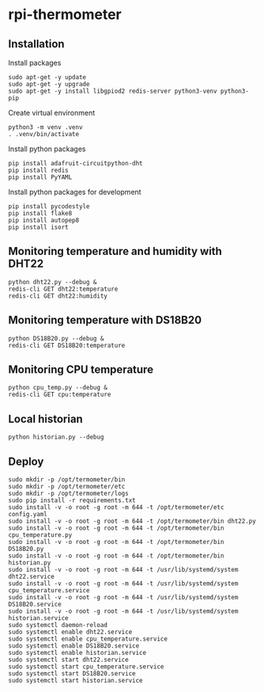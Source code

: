 # rpi-thermometer

## Installation

Install packages
```
sudo apt-get -y update
sudo apt-get -y upgrade
sudo apt-get -y install libgpiod2 redis-server python3-venv python3-pip
```

Create virtual environment
```
python3 -m venv .venv
. .venv/bin/activate
```

Install python packages
```
pip install adafruit-circuitpython-dht
pip install redis
pip install PyYAML
```

Install python packages for development
```
pip install pycodestyle
pip install flake8
pip install autopep8
pip install isort
```

## Monitoring temperature and humidity with DHT22
```
python dht22.py --debug &
redis-cli GET dht22:temperature
redis-cli GET dht22:humidity
```

## Monitoring temperature with DS18B20
```
python DS18B20.py --debug &
redis-cli GET DS18B20:temperature
```

## Monitoring CPU temperature
```
python cpu_temp.py --debug &
redis-cli GET cpu:temperature
```

## Local historian
```
python historian.py --debug
```

## Deploy
```
sudo mkdir -p /opt/termometer/bin
sudo mkdir -p /opt/termometer/etc
sudo mkdir -p /opt/termometer/logs
sudo pip install -r requirements.txt
sudo install -v -o root -g root -m 644 -t /opt/termometer/etc config.yaml
sudo install -v -o root -g root -m 644 -t /opt/termometer/bin dht22.py
sudo install -v -o root -g root -m 644 -t /opt/termometer/bin cpu_temperature.py
sudo install -v -o root -g root -m 644 -t /opt/termometer/bin DS18B20.py
sudo install -v -o root -g root -m 644 -t /opt/termometer/bin historian.py
sudo install -v -o root -g root -m 644 -t /usr/lib/systemd/system dht22.service
sudo install -v -o root -g root -m 644 -t /usr/lib/systemd/system cpu_temperature.service
sudo install -v -o root -g root -m 644 -t /usr/lib/systemd/system DS18B20.service
sudo install -v -o root -g root -m 644 -t /usr/lib/systemd/system historian.service
sudo systemctl daemon-reload
sudo systemctl enable dht22.service
sudo systemctl enable cpu_temperature.service
sudo systemctl enable DS18B20.service
sudo systemctl enable historian.service
sudo systemctl start dht22.service
sudo systemctl start cpu_temperature.service
sudo systemctl start DS18B20.service
sudo systemctl start historian.service
```
